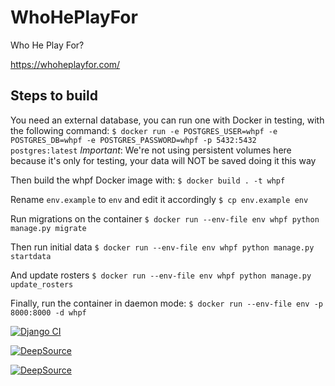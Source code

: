# WhoHePlayFor
Who He Play For?

https://whoheplayfor.com/

## Steps to build
You need an external database, you can run one with Docker in testing, with the following command:
`$ docker run -e POSTGRES_USER=whpf -e POSTGRES_DB=whpf -e POSTGRES_PASSWORD=whpf -p 5432:5432 postgres:latest`
*Important*: We're not using persistent volumes here because it's only for testing, your data will NOT be saved doing it this way

Then build the whpf Docker image with:
`$ docker build . -t whpf`

Rename `env.example` to `env` and edit it accordingly
`$ cp env.example env`

Run migrations on the container
`$ docker run --env-file env whpf python manage.py migrate`

Then run initial data
`$ docker run --env-file env whpf python manage.py startdata`

And update rosters
`$ docker run --env-file env whpf python manage.py update_rosters`

Finally, run the container in daemon mode:
`$ docker run --env-file env -p 8000:8000 -d whpf`


[![Django CI](https://github.com/fepe55/whoheplayfor/actions/workflows/main.yml/badge.svg)](https://github.com/fepe55/whoheplayfor/actions/workflows/main.yml)

[![DeepSource](https://deepsource.io/gh/fepe55/whoheplayfor.svg/?label=active+issues&show_trend=true)](https://deepsource.io/gh/fepe55/whoheplayfor/?ref=repository-badge)

[![DeepSource](https://deepsource.io/gh/fepe55/whoheplayfor.svg/?label=resolved+issues&show_trend=true)](https://deepsource.io/gh/fepe55/whoheplayfor/?ref=repository-badge)
